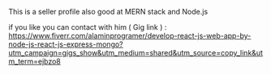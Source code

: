 This  is a seller  profile also  good  at  MERN stack and Node.js  

if you like you can contact with him ( Gig  link )  : https://www.fiverr.com/alaminprogramer/develop-react-js-web-app-by-node-js-react-js-express-mongo?utm_campaign=gigs_show&utm_medium=shared&utm_source=copy_link&utm_term=ejbzo8
